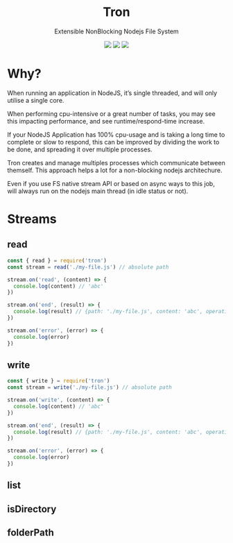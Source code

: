 <h1 align="center">Tron</h1>

<p align="center">Extensible NonBlocking Nodejs File System</p>

<p align="center">
  <img src="https://api.travis-ci.org/raphamorim/tron.svg?branch=master"/>
  <img src="https://ci.appveyor.com/api/projects/status/ti7t3o426e1wgu4r?svg=true"/>
  <img src="https://api.travis-ci.org/raphamorim/tron.svg?branch=master"/>
</p>

# Why?

When running an application in NodeJS, it’s single threaded, and will only utilise a single core.

When performing cpu-intensive or a great number of tasks, you may see this impacting performance, and see runtime/respond-time increase.

If your NodeJS Application has 100% cpu-usage and is taking a long time to complete or slow to respond, this can be improved by dividing the work to be done, and spreading it over multiple processes.

Tron creates and manage multiples processes which communicate between themself. This approach helps a lot for a non-blocking nodejs architechure.

Even if you use FS native stream API or based on async ways to this job, will always run on the nodejs main thread (in idle status or not).

# Streams

## read

```js
const { read } = require('tron')
const stream = read('./my-file.js') // absolute path

stream.on('read', (content) => {
  console.log(content) // 'abc'
})

stream.on('end', (result) => {
  console.log(result) // {path: './my-file.js', content: 'abc', operation: 'read'}
})

stream.on('error', (error) => {
  console.log(error)
})
```

## write

```js
const { write } = require('tron')
const stream = write('./my-file.js') // absolute path

stream.on('write', (content) => {
  console.log(content) // 'abc'
})

stream.on('end', (result) => {
  console.log(result) // {path: './my-file.js', content: 'abc', operation: 'write'}
})

stream.on('error', (error) => {
  console.log(error)
})
```

## list

## isDirectory

## folderPath